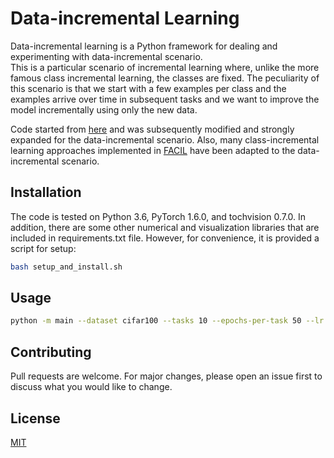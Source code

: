 # Data-incremental Learning

Data-incremental learning is a Python framework for dealing and experimenting with data-incremental scenario.  
This is a particular scenario of incremental learning where, unlike the more famous class incremental learning, the classes are fixed.
The peculiarity of this scenario is that we start with a few examples per class and the examples arrive over time in subsequent tasks and we want to improve the model incrementally using only the new data.

Code started from [here](https://github.com/imirzadeh/stable-continual-learning) and was subsequently modified and strongly expanded for the data-incremental scenario. Also, many class-incremental learning approaches implemented in [FACIL](https://github.com/mmasana/FACIL) have been adapted to the data-incremental scenario.


## Installation

The code is tested on Python 3.6, PyTorch 1.6.0, and tochvision 0.7.0. In addition, there are some other numerical and visualization libraries that are included in requirements.txt file. However, for convenience, it is provided a script for setup:

```bash
bash setup_and_install.sh
```

## Usage

```bash
python -m main --dataset cifar100 --tasks 10 --epochs-per-task 50 --lr 0.001 --gamma 1.0 --batch-size 64 --dropout 0.0 --exemplars_per_class 20 --seed 1234 --net resnet32 --approach focal_d

```

## Contributing
Pull requests are welcome. For major changes, please open an issue first to discuss what you would like to change.



## License
[MIT](https://choosealicense.com/licenses/mit/)

